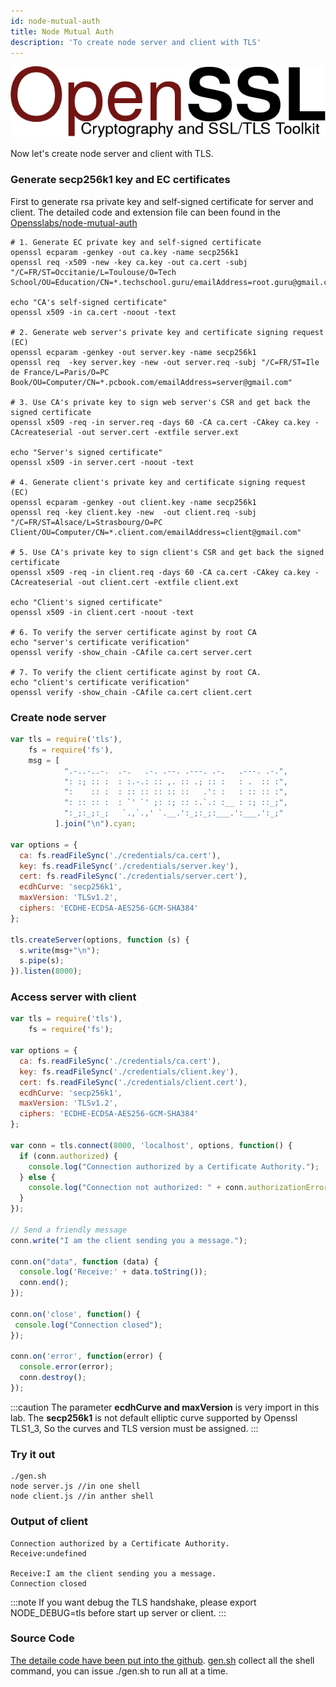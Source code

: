 ```yaml
---
id: node-mutual-auth
title: Node Mutual Auth
description: 'To create node server and client with TLS'
---
```


![openssl](/docs/assets/Security/openssl.png)

Now let's create  node server and client with TLS.

### Generate secp256k1 key and EC certificates

First to generate rsa private key and self-signed certificate for server and client. The detailed code and extension file can been found in the [Opensslabs/node-mutual-auth](https://github.com/vulnsystem/OpenssLabs/tree/main/node-mutual-auth/)

```shell title="/OpenssLabs/node-mutual-auth/credentials/gen.sh"
# 1. Generate EC private key and self-signed certificate
openssl ecparam -genkey -out ca.key -name secp256k1
openssl req -x509 -new -key ca.key -out ca.cert -subj "/C=FR/ST=Occitanie/L=Toulouse/O=Tech School/OU=Education/CN=*.techschool.guru/emailAddress=root.guru@gmail.com"

echo "CA's self-signed certificate"
openssl x509 -in ca.cert -noout -text

# 2. Generate web server's private key and certificate signing request (EC)
openssl ecparam -genkey -out server.key -name secp256k1
openssl req  -key server.key -new -out server.req -subj "/C=FR/ST=Ile de France/L=Paris/O=PC Book/OU=Computer/CN=*.pcbook.com/emailAddress=server@gmail.com"

# 3. Use CA's private key to sign web server's CSR and get back the signed certificate
openssl x509 -req -in server.req -days 60 -CA ca.cert -CAkey ca.key -CAcreateserial -out server.cert -extfile server.ext

echo "Server's signed certificate"
openssl x509 -in server.cert -noout -text

# 4. Generate client's private key and certificate signing request (EC)
openssl ecparam -genkey -out client.key -name secp256k1
openssl req -key client.key -new  -out client.req -subj "/C=FR/ST=Alsace/L=Strasbourg/O=PC Client/OU=Computer/CN=*.client.com/emailAddress=client@gmail.com"

# 5. Use CA's private key to sign client's CSR and get back the signed certificate
openssl x509 -req -in client.req -days 60 -CA ca.cert -CAkey ca.key -CAcreateserial -out client.cert -extfile client.ext

echo "Client's signed certificate"
openssl x509 -in client.cert -noout -text

# 6. To verify the server certificate aginst by root CA
echo "server's certificate verification"
openssl verify -show_chain -CAfile ca.cert server.cert

# 7. To verify the client certificate aginst by root CA.
echo "client's certificate verification"
openssl verify -show_chain -CAfile ca.cert client.cert
```

### Create node server

```jsx  title="OpenssLabs/node-mutual-auth/server.js"
var tls = require('tls'),
    fs = require('fs'),
    msg = [
            ".-..-..-.  .-.   .-. .--. .---. .-.   .---. .-.",
            ": :; :: :  : :.-.: :: ,. :: .; :: :   : .  :: :",
            ":    :: :  : :: :: :: :: ::   .': :   : :: :: :",
            ": :: :: :  : `' `' ;: :; :: :.`.: :__ : :; ::_;",
            ":_;:_;:_;   `.,`.,' `.__.':_;:_;:___.':___.':_;"
          ].join("\n").cyan;

var options = {
  ca: fs.readFileSync('./credentials/ca.cert'),
  key: fs.readFileSync('./credentials/server.key'),
  cert: fs.readFileSync('./credentials/server.cert'),
  ecdhCurve: 'secp256k1',
  maxVersion: 'TLSv1.2',
  ciphers: 'ECDHE-ECDSA-AES256-GCM-SHA384'
};

tls.createServer(options, function (s) {
  s.write(msg+"\n");
  s.pipe(s);
}).listen(8000);
```

### Access server with client

```jsx  title="OpenssLabs/node-mutual-auth/client.js
var tls = require('tls'),
    fs = require('fs');

var options = {
  ca: fs.readFileSync('./credentials/ca.cert'),
  key: fs.readFileSync('./credentials/client.key'),
  cert: fs.readFileSync('./credentials/client.cert'),
  ecdhCurve: 'secp256k1',
  maxVersion: 'TLSv1.2',
  ciphers: 'ECDHE-ECDSA-AES256-GCM-SHA384'
};

var conn = tls.connect(8000, 'localhost', options, function() {
  if (conn.authorized) {
    console.log("Connection authorized by a Certificate Authority.");
  } else {
    console.log("Connection not authorized: " + conn.authorizationError)
  }
});

// Send a friendly message
conn.write("I am the client sending you a message.");

conn.on("data", function (data) {
  console.log('Receive:' + data.toString());
  conn.end();
});

conn.on('close', function() {
 console.log("Connection closed");
});

conn.on('error', function(error) {
  console.error(error);
  conn.destroy();
});
```

:::caution
The parameter **ecdhCurve and maxVersion** is very import in this lab. The **secp256k1** is not default elliptic curve supported by Openssl TLS1_3, So the curves and TLS version must be assigned. 
:::

### Try it out
```shell
./gen.sh
node server.js //in one shell
node client.js //in anther shell
```

### Output of client
```
Connection authorized by a Certificate Authority.
Receive:undefined

Receive:I am the client sending you a message.
Connection closed
```

:::note
If you want debug the TLS handshake, please export NODE_DEBUG=tls before start up server or client.
:::

### Source Code
[The detaile code have been put into the github](https://github.com/vulnsystem/OpenssLabs/tree/main/node-mutual-auth/). 
[gen.sh](https://github.com/vulnsystem/OpenssLabs/tree/main/node-mutual-auth/credentials/gen.sh) collect all the shell command, you can issue ./gen.sh to run all at a time.
